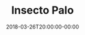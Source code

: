 ---
title: "Insecto Palo"
date: 2018-03-26T20:00:00-00:00
draft: false
reinos: ["Animalia"]
divisiones: ["Arthropoda"]
clases: ["Insecta"]
ordenes: ["Phasmatodea"]
familias: ["Heteronemiidae"]
generos: ["unknown"]
especie: "sp"
nombre_cientifico: "sp"
nombre_comun: "Insecto Palo"
nombre_ingles: ""
---